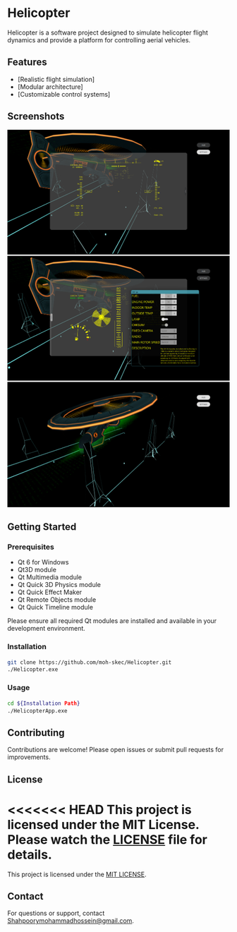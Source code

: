 # Helicopter

Helicopter is a software project designed to simulate helicopter flight dynamics and provide a platform for controlling aerial vehicles.

## Features

- [Realistic flight simulation]
- [Modular architecture]
- [Customizable control systems]

## Screenshots

![Main Interface](screenshots/main_interface.png)
![Control Interface](screenshots/control_interface.png)
![Flight Simulation](screenshots/flight_simulation.png)

## Getting Started

### Prerequisites

- Qt 6 for Windows
- Qt3D module
- Qt Multimedia module
- Qt Quick 3D Physics module
- Qt Quick Effect Maker
- Qt Remote Objects module
- Qt Quick Timeline module

Please ensure all required Qt modules are installed and available in your development environment.

### Installation

```sh
git clone https://github.com/moh-skec/Helicopter.git
./Helicopter.exe
```

### Usage

```sh
cd ${Installation Path}
./HelicopterApp.exe
```

## Contributing

Contributions are welcome! Please open issues or submit pull requests for improvements.

## License

<<<<<<< HEAD
This project is licensed under the MIT License. Please watch the [LICENSE](LICENSE) file for details.
=======
This project is licensed under the [MIT LICENSE](LICENSE).

## Contact

For questions or support, contact [Shahpoorymohammadhossein@gmail.com](mailto:Shahpoorymohammadhossein@gmail.com).
